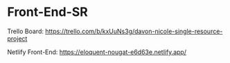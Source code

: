 # Front-End-SR

Trello Board: https://trello.com/b/kxUuNs3g/davon-nicole-single-resource-project

Netlify Front-End: https://eloquent-nougat-e6d63e.netlify.app/
